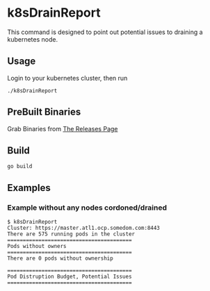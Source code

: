 # k8sDrainReport
This command is designed to point out potential issues to draining a kubernetes node.

## Usage
Login to your kubernetes cluster, then run
```/bin/bash
./k8sDrainReport
```

## PreBuilt Binaries
Grab Binaries from [The Releases Page](https://github.com/Jmainguy/k8sDrainReport/releases)

## Build
```/bin/bash
go build
```

## Examples

### Example without any nodes cordoned/drained
```
$ k8sDrainReport
Cluster: https://master.atl1.ocp.somedom.com:8443
There are 575 running pods in the cluster
========================================
Pods without owners
========================================
There are 0 pods without ownership

========================================
Pod Distruption Budget, Potential Issues
========================================
```
